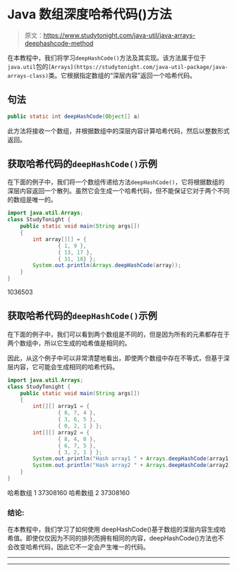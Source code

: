 # Java 数组深度哈希代码()方法

> 原文：<https://www.studytonight.com/java-util/java-arrays-deephashcode-method>

在本教程中，我们将学习`deepHashCode()`方法及其实现。该方法属于位于`java.util`包的`[Arrays](https://studytonight.com/java-util-package/java-arrays-class)`类。它根据指定数组的“深层内容”返回一个哈希代码。

## 句法

```java
public static int deepHashCode(Object[] a)
```

此方法将接收一个数组，并根据数组中的深层内容计算哈希代码，然后以整数形式返回。

## 获取哈希代码的`deepHashCode()`示例

在下面的例子中，我们将一个数组传递给方法`deepHashCode()`，它将根据数组的深层内容返回一个散列。虽然它会生成一个哈希代码，但不能保证它对于两个不同的数组是唯一的。

```java
import java.util.Arrays;
class StudyTonight { 
	public static void main(String args[]) 
	{ 
		int array[][] = { 
				{ 1, 9 }, 
				{ 13, 17 }, 
				{ 31, 18} }; 		
		System.out.println(Arrays.deepHashCode(array));
	} 
}
```

1036503

## 获取哈希代码的`deepHashCode()`示例

在下面的例子中，我们可以看到两个数组是不同的，但是因为所有的元素都存在于两个数组中，所以它生成的哈希值是相同的。

因此，从这个例子中可以非常清楚地看出，即使两个数组中存在不等式，但基于深层内容，它可能会生成相同的哈希代码。

```java
import java.util.Arrays;
class StudyTonight { 
	public static void main(String args[]) 
	{ 
		int[][] array1 = {
				{ 8, 7, 4 }, 
				{ 3, 6, 5 },
				{ 0, 2, 1 } };
		int[][] array2 = {
				{ 8, 4, 0 }, 
				{ 6, 7, 5 }, 
				{ 3, 2, 1 } };
		System.out.println("Hash array1 " + Arrays.deepHashCode(array1));
		System.out.println("Hash array2 " + Arrays.deepHashCode(array2));
	} 
}
```

哈希数组 1 37308160
哈希数组 2 37308160

### 结论:

在本教程中，我们学习了如何使用 deepHashCode()基于数组的深层内容生成哈希值。即使仅仅因为不同的排列而拥有相同的内容，deepHashCode()方法也不会改变哈希代码，因此它不一定会产生唯一的代码。

* * *

* * *